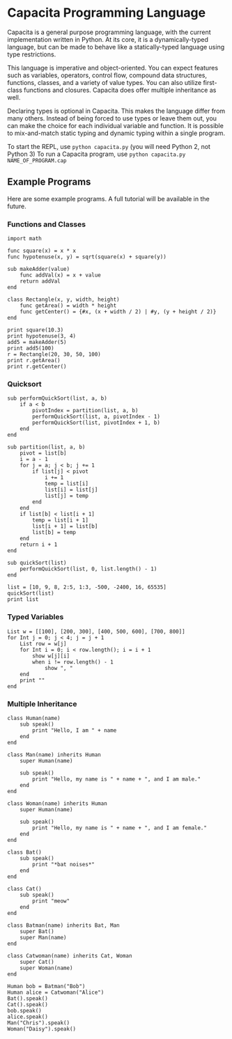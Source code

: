 # Capacita Programming Language

Capacita is a general purpose programming language, with the current implementation written in Python. At its core, it is a dynamically-typed language, but can be made to behave like a statically-typed language using type restrictions.

This language is imperative and object-oriented. You can expect features such as variables, operators, control flow, compound data structures, functions, classes, and a variety of value types. You can also utilize first-class functions and closures. Capacita does offer multiple inheritance as well.

Declaring types is optional in Capacita. This makes the language differ from many others. Instead of being forced to use types or leave them out, you can make the choice for each individual variable and function. It is possible to mix-and-match static typing and dynamic typing within a single program.

To start the REPL, use `python capacita.py` (you will need Python 2, not Python 3)
To run a Capacita program, use `python capacita.py NAME_OF_PROGRAM.cap`

## Example Programs

Here are some example programs. A full tutorial will be available in the future.

### Functions and Classes

```
import math

func square(x) = x * x
func hypotenuse(x, y) = sqrt(square(x) + square(y))

sub makeAdder(value)
    func addVal(x) = x + value
    return addVal
end

class Rectangle(x, y, width, height)
    func getArea() = width * height
    func getCenter() = {#x, (x + width / 2) | #y, (y + height / 2)}
end

print square(10.3)
print hypotenuse(3, 4)
add5 = makeAdder(5)
print add5(100)
r = Rectangle(20, 30, 50, 100)
print r.getArea()
print r.getCenter()
```

### Quicksort

```
sub performQuickSort(list, a, b)
    if a < b
        pivotIndex = partition(list, a, b)
        performQuickSort(list, a, pivotIndex - 1)
        performQuickSort(list, pivotIndex + 1, b)
    end
end

sub partition(list, a, b)
    pivot = list[b]
    i = a - 1
    for j = a; j < b; j += 1
        if list[j] < pivot
            i += 1
            temp = list[i]
            list[i] = list[j]
            list[j] = temp
        end
    end
    if list[b] < list[i + 1]
        temp = list[i + 1]
        list[i + 1] = list[b]
        list[b] = temp
    end
    return i + 1
end

sub quickSort(list)
    performQuickSort(list, 0, list.length() - 1)
end

list = [10, 9, 8, 2:5, 1:3, -500, -2400, 16, 65535]
quickSort(list)
print list
```

### Typed Variables

```
List w = [[100], [200, 300], [400, 500, 600], [700, 800]]
for Int j = 0; j < 4; j = j + 1
    List row = w[j]
    for Int i = 0; i < row.length(); i = i + 1
        show w[j][i]
        when i != row.length() - 1
            show ", "
    end
    print ""
end
```

### Multiple Inheritance

```
class Human(name)
    sub speak()
        print "Hello, I am " + name
    end
end

class Man(name) inherits Human
    super Human(name)
    
    sub speak()
        print "Hello, my name is " + name + ", and I am male."
    end
end

class Woman(name) inherits Human
    super Human(name)
    
    sub speak()
        print "Hello, my name is " + name + ", and I am female."
    end
end

class Bat()
    sub speak()
        print "*bat noises*"
    end
end

class Cat()
    sub speak()
        print "meow"
    end
end

class Batman(name) inherits Bat, Man
    super Bat()
    super Man(name)
end

class Catwoman(name) inherits Cat, Woman
    super Cat()
    super Woman(name)
end

Human bob = Batman("Bob")
Human alice = Catwoman("Alice")
Bat().speak()
Cat().speak()
bob.speak()
alice.speak()
Man("Chris").speak()
Woman("Daisy").speak()
```
